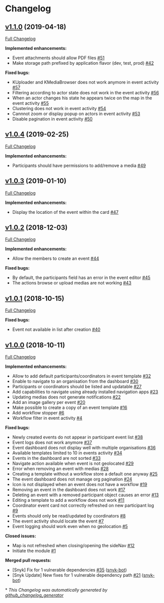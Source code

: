 # Changelog

## [v1.1.0](https://github.com/kalisio/kEvent/tree/v1.1.0) (2019-04-18)

[Full Changelog](https://github.com/kalisio/kEvent/compare/v1.0.4...v1.1.0)

**Implemented enhancements:**

- Event attachments should allow PDF files [\#51](https://github.com/kalisio/kEvent/issues/51)
- Make storage path prefixed by application flavor \(dev, test, prod\) [\#42](https://github.com/kalisio/kEvent/issues/42)

**Fixed bugs:**

- KUploader and KMediaBrowser does not work anymore in event activity [\#57](https://github.com/kalisio/kEvent/issues/57)
- Filtering according to actor state does not work in the event activity [\#56](https://github.com/kalisio/kEvent/issues/56)
- When an actor changes his state he appears twice on the map in the event activity [\#55](https://github.com/kalisio/kEvent/issues/55)
- Clustering does not work in event activity [\#54](https://github.com/kalisio/kEvent/issues/54)
- Cannnot zoom or display popup on actors in event activity [\#53](https://github.com/kalisio/kEvent/issues/53)
- Disable pagination in event activity [\#50](https://github.com/kalisio/kEvent/issues/50)

## [v1.0.4](https://github.com/kalisio/kEvent/tree/v1.0.4) (2019-02-25)

[Full Changelog](https://github.com/kalisio/kEvent/compare/v1.0.3...v1.0.4)

**Implemented enhancements:**

- Participants should have permissions to add/remove a media [\#49](https://github.com/kalisio/kEvent/issues/49)

## [v1.0.3](https://github.com/kalisio/kEvent/tree/v1.0.3) (2019-01-10)

[Full Changelog](https://github.com/kalisio/kEvent/compare/v1.0.2...v1.0.3)

**Implemented enhancements:**

- Display the location of the event within the card [\#47](https://github.com/kalisio/kEvent/issues/47)

## [v1.0.2](https://github.com/kalisio/kEvent/tree/v1.0.2) (2018-12-03)

[Full Changelog](https://github.com/kalisio/kEvent/compare/v1.0.1...v1.0.2)

**Implemented enhancements:**

- Allow the members to create an event [\#44](https://github.com/kalisio/kEvent/issues/44)

**Fixed bugs:**

- By default, the participants field has an error in the event editor [\#45](https://github.com/kalisio/kEvent/issues/45)
- The actions browse or upload medias are not working [\#43](https://github.com/kalisio/kEvent/issues/43)

## [v1.0.1](https://github.com/kalisio/kEvent/tree/v1.0.1) (2018-10-15)

[Full Changelog](https://github.com/kalisio/kEvent/compare/v1.0.0...v1.0.1)

**Fixed bugs:**

- Event not available in list after creation [\#40](https://github.com/kalisio/kEvent/issues/40)

## [v1.0.0](https://github.com/kalisio/kEvent/tree/v1.0.0) (2018-10-11)

[Full Changelog](https://github.com/kalisio/kEvent/compare/e2e8ea7778d1569c02fd2961920b1e85ce7a8b15...v1.0.0)

**Implemented enhancements:**

- Allow to add default participants/coordinators in event template [\#32](https://github.com/kalisio/kEvent/issues/32)
- Enable to navigate to an organisation from the dashboard [\#30](https://github.com/kalisio/kEvent/issues/30)
- Participants or coordinators should be listed and updatable [\#27](https://github.com/kalisio/kEvent/issues/27)
- Add capabilities to navigate using already  installed navigation apps [\#23](https://github.com/kalisio/kEvent/issues/23)
- Updating medias does not generate notifications [\#22](https://github.com/kalisio/kEvent/issues/22)
- Add an image gallery per event [\#20](https://github.com/kalisio/kEvent/issues/20)
- Make possible to create a copy of an event template [\#16](https://github.com/kalisio/kEvent/issues/16)
- Add workflow stopper [\#6](https://github.com/kalisio/kEvent/issues/6)
- Workflow filter in event activity [\#4](https://github.com/kalisio/kEvent/issues/4)

**Fixed bugs:**

- Newly created events do not appear in participant event list [\#38](https://github.com/kalisio/kEvent/issues/38)
- Event logs does not work anymore [\#37](https://github.com/kalisio/kEvent/issues/37)
- Event dashboard does not display well with multiple organisations [\#36](https://github.com/kalisio/kEvent/issues/36)
- Available templates limited to 10 in events activity [\#34](https://github.com/kalisio/kEvent/issues/34)
- Events in the dashboard are not sorted [\#33](https://github.com/kalisio/kEvent/issues/33)
- Navigate action available when event is not geolocated [\#29](https://github.com/kalisio/kEvent/issues/29)
- Error when removing an event with medias [\#28](https://github.com/kalisio/kEvent/issues/28)
- Creating a template without a workflow store a default one anyway [\#25](https://github.com/kalisio/kEvent/issues/25)
- The event dashboard does not manage org pagination [\#24](https://github.com/kalisio/kEvent/issues/24)
- Icon is not displayed when an event does not have a workflow [\#19](https://github.com/kalisio/kEvent/issues/19)
- Removing an event in the dashboard does not work [\#17](https://github.com/kalisio/kEvent/issues/17)
- Deleting an event with a removed participant object causes an error [\#13](https://github.com/kalisio/kEvent/issues/13)
- Editing a template to add a workflow does not work [\#11](https://github.com/kalisio/kEvent/issues/11)
- Coordinator event card not correctly refreshed on new participant log [\#9](https://github.com/kalisio/kEvent/issues/9)
- Events should only be read/updated by coordinators [\#8](https://github.com/kalisio/kEvent/issues/8)
- The event activity should locate the event [\#7](https://github.com/kalisio/kEvent/issues/7)
- Event logging should work even when no geolocation [\#5](https://github.com/kalisio/kEvent/issues/5)

**Closed issues:**

- Map is not refreshed when closing/opening the sideNav [\#12](https://github.com/kalisio/kEvent/issues/12)
- Initiate the module [\#1](https://github.com/kalisio/kEvent/issues/1)

**Merged pull requests:**

- \[Snyk\] Fix for 1 vulnerable dependencies [\#35](https://github.com/kalisio/kEvent/pull/35) ([snyk-bot](https://github.com/snyk-bot))
- \[Snyk Update\] New fixes for 1 vulnerable dependency path [\#21](https://github.com/kalisio/kEvent/pull/21) ([snyk-bot](https://github.com/snyk-bot))



\* *This Changelog was automatically generated by [github_changelog_generator](https://github.com/skywinder/Github-Changelog-Generator)*